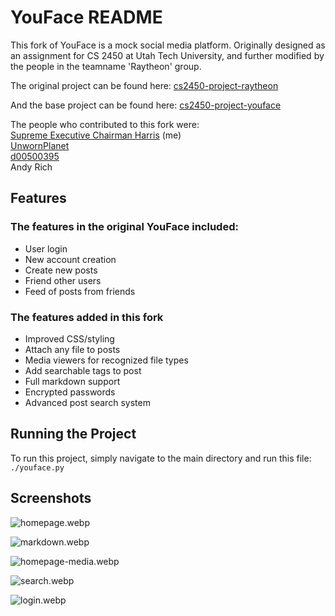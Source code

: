 # YouFace README

This fork of YouFace is a mock social media platform. Originally designed as an assignment for CS 2450 at Utah Tech University, and further modified by the people in the teamname 'Raytheon' group.

The original project can be found here:  [cs2450-project-raytheon](https://github.com/JeffCompasClassrooms/cs2450-project-raytheon)

And the base project can be found here: [cs2450-project-youface](https://github.com/JeffCompasClassrooms/jeffcompasclassrooms-s25-cs2450-cs2450-project-youface)

The people who contributed to this fork were: \
[Supreme Executive Chairman Harris](https://github.com/stephen010x) (me) \
[UnwornPlanet](https://github.com/UnwornPlanet) \
[d00500395](https://github.com/d00500395) \
Andy Rich

## Features

### The features in the original YouFace included:
- User login
- New account creation
- Create new posts
- Friend other users
- Feed of posts from friends

### The features added in this fork
- Improved CSS/styling
- Attach any file to posts
- Media viewers for recognized file types
- Add searchable tags to post
- Full markdown support
- Encrypted passwords
- Advanced post search system

## Running the Project

To run this project, simply navigate to the main directory and run this file: \
`./youface.py`

## Screenshots

![homepage.webp](media/homepage.webp)

![markdown.webp](media/markdown.webp)

![homepage-media.webp](media/homepage-media.webp)

![search.webp](media/search.webp)

![login.webp](media/login.webp)
